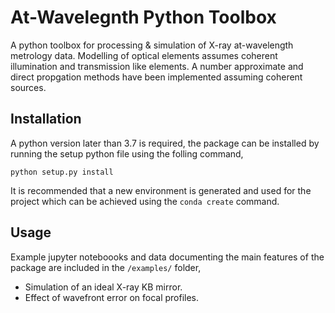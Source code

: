 
# At-Wavelegnth Python Toolbox

A python toolbox for processing & simulation of X-ray at-wavelength metrology data. Modelling of optical elements assumes coherent illumination and transmission like elements. A number approximate and direct propgation methods have been implemented assuming coherent sources.

## Installation

A python version later than 3.7 is required, the package can be installed by running the setup python file using the folling command,
```
python setup.py install
```
It is recommended that a new environment is generated and used for the project which can be achieved using the `conda create` command. 

## Usage

Example jupyter noteboooks and data documenting the main features of the package are included in the `/examples/` folder,
 - Simulation of an ideal X-ray KB mirror.
 - Effect of wavefront error on focal profiles. 
